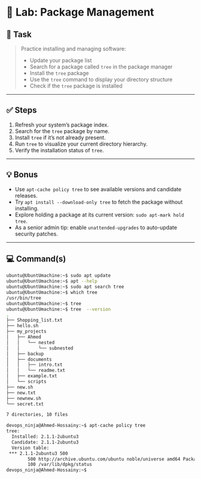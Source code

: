 # 🧪 Lab: Package Management

## 📝 Task

> Practice installing and managing software:
> - Update your package list  
> - Search for a package called `tree` in the package manager  
> - Install the `tree` package  
> - Use the `tree` command to display your directory structure  
> - Check if the `tree` package is installed  

---

## ✅ Steps

1. Refresh your system’s package index.  
2. Search for the `tree` package by name.  
3. Install `tree` if it’s not already present.  
4. Run `tree` to visualize your current directory hierarchy.  
5. Verify the installation status of `tree`.  

---

## 💡 Bonus

- Use `apt-cache policy tree` to see available versions and candidate releases.  
- Try `apt install --download-only tree` to fetch the package without installing.  
- Explore holding a package at its current version: `sudo apt-mark hold tree`.  
- As a senior admin tip: enable `unattended-upgrades` to auto-update security patches.  

---

## 💻 Command(s)

```bash
ubuntu@UbuntUmachine:~$ sudo apt update 
ubuntu@UbuntUmachine:~$ apt --help
ubuntu@UbuntUmachine:~$ sudo apt search tree
ubuntu@UbuntUmachine:~$ which tree
/usr/bin/tree
ubuntu@UbuntUmachine:~$ tree 
ubuntu@UbuntUmachine:~$ tree  --version
.
├── Shopping_list.txt
├── hello.sh
├── my_projects
│   ├── Ahmed
│   │   └── nested
│   │       └── subnested
│   ├── backup
│   ├── documents
│   │   ├── intro.txt
│   │   └── readme.txt
│   ├── example.txt
│   └── scripts
├── new.sh
├── new.txt
├── newnew.sh
└── secret.txt

7 directories, 10 files

devops_ninja@Ahmed-Hossainy:~$ apt-cache policy tree
tree:
  Installed: 2.1.1-2ubuntu3
  Candidate: 2.1.1-2ubuntu3
  Version table:
 *** 2.1.1-2ubuntu3 500
        500 http://archive.ubuntu.com/ubuntu noble/universe amd64 Packages
        100 /var/lib/dpkg/status
devops_ninja@Ahmed-Hossainy:~$
